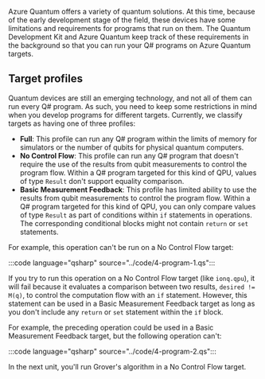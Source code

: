 Azure Quantum offers a variety of quantum solutions. At this time, because of the early development stage of the field, these devices have some limitations and requirements for programs that run on them. The Quantum Development Kit and Azure Quantum keep track of these requirements in the background so that you can run your Q# programs on Azure Quantum targets.

## Target profiles

Quantum devices are still an emerging technology, and not all of them can run every Q# program. As such, you need to keep some restrictions in mind when you develop programs for different targets. Currently, we classify targets as having one of three profiles:

- **Full**: This profile can run any Q# program within the limits of memory for simulators or the number of qubits for physical quantum computers.
- **No Control Flow**: This profile can run any Q# program that doesn't require the use of the results from qubit measurements to control the program flow. Within a Q# program targeted for this kind of QPU, values of type `Result` don't support equality comparison.
- **Basic Measurement Feedback**: This profile has limited ability to use the results from qubit measurements to control the program flow. Within a Q# program targeted for this kind of QPU, you can only compare values of type `Result` as part of conditions within `if` statements in operations. The corresponding conditional blocks might not contain `return` or `set` statements.

For example, this operation can't be run on a No Control Flow target:

:::code language="qsharp" source="../code/4-program-1.qs":::

If you try to run this operation on a No Control Flow target (like `ionq.qpu`), it will fail because it evaluates a comparison between two results, `desired != M(q)`, to control the computation flow with an `if` statement. However, this statement can be used in a Basic Measurement Feedback target as long as you don't include any `return` or `set` statement within the `if` block.

For example, the preceding operation could be used in a Basic Measurement Feedback target, but the following operation can't:

:::code language="qsharp" source="../code/4-program-2.qs":::

In the next unit, you'll run Grover's algorithm in a No Control Flow target.
